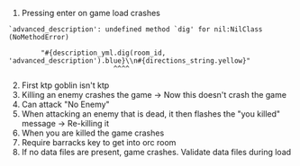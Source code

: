 1) Pressing enter on game load crashes
```
`advanced_description': undefined method `dig' for nil:NilClass (NoMethodError)

        "#{description_yml.dig(room_id, 'advanced_description').blue}\\n#{directions_string.yellow}"
                          ^^^^

```
2) First ktp goblin isn't ktp
3) Killing an enemy crashes the game -> Now this doesn't crash the game
4) Can attack "No Enemy"
5) When attacking an enemy that is dead, it then flashes the "you killed" message -> Re-killing it
6) When you are killed the game crashes
7) Require barracks key to get into orc room
1) If no data files are present, game crashes. Validate data files during load
